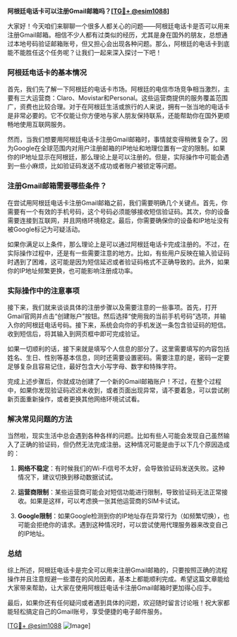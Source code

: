 **阿根廷电话卡可以注册Gmail邮箱吗？[[TG💪+ @esim1088](https://t.me/s/esim1088)]**

大家好！今天咱们来聊聊一个很多人都关心的问题——阿根廷电话卡是否可以用来注册Gmail邮箱。相信不少人都有过类似的经历，尤其是身在国外的朋友，总想通过本地号码验证邮箱账号，但又担心会出现各种问题。那么，阿根廷的电话卡到底能不能胜任这个任务呢？让我们一起来深入探讨一下吧！

### 阿根廷电话卡的基本情况

首先，我们先了解一下阿根廷的电话卡市场。阿根廷的电信市场竞争相当激烈，主要有三大运营商：Claro、Movistar和Personal。这些运营商提供的服务覆盖范围广，资费也比较合理。对于在阿根廷生活或旅行的人来说，拥有一张当地的电话卡是非常必要的。它不仅能让你方便地与家人朋友保持联系，还能帮助你在国外更顺畅地使用互联网服务。

然而，当我们想要用阿根廷电话卡注册Gmail邮箱时，事情就变得稍微复杂了。因为Google在全球范围内对用户注册邮箱的IP地址和地理位置有一定的限制。如果你的IP地址显示在阿根廷，那么理论上是可以注册的。但是，实际操作中可能会遇到一些小麻烦，比如验证码发送不成功或者账户被锁定等问题。

### 注册Gmail邮箱需要哪些条件？

在尝试用阿根廷电话卡注册Gmail邮箱之前，我们需要明确几个关键点。首先，你需要有一个有效的手机号码，这个号码必须能够接收短信验证码。其次，你的设备需要连接到互联网，并且网络环境稳定。最后，你需要确保你的设备和IP地址没有被Google标记为可疑活动。

如果你满足以上条件，那么理论上是可以通过阿根廷电话卡完成注册的。不过，在实际操作过程中，还是有一些需要注意的地方。比如，有些用户反映在输入验证码时遇到了困难，这可能是因为短信延迟或者验证码格式不正确导致的。此外，如果你的IP地址频繁更换，也可能影响注册成功率。

### 实际操作中的注意事项

接下来，我们就来谈谈具体的注册步骤以及需要注意的一些事项。首先，打开Gmail官网并点击“创建账户”按钮。然后选择“使用我的当前手机号码”选项，并输入你的阿根廷电话号码。接下来，系统会向你的手机发送一条包含验证码的短信。收到短信后，将其输入到网页框中即可完成验证。

如果一切顺利的话，接下来就是填写个人信息的部分了。这里需要填写的内容包括姓名、生日、性别等基本信息，同时还需要设置密码。需要注意的是，密码一定要足够复杂且容易记住，最好包含大小写字母、数字和特殊字符。

完成上述步骤后，你就成功创建了一个新的Gmail邮箱账户！不过，在整个过程中，如果你发现验证码迟迟未收到，或者页面出现异常，请不要着急，可以尝试刷新页面重新操作，或者更换其他网络环境试试看。

### 解决常见问题的方法

当然啦，现实生活中总会遇到各种各样的问题。比如有些人可能会发现自己虽然输入了正确的验证码，但仍然无法完成注册。这种情况可能是由于以下几个原因造成的：

1. **网络不稳定**：有时候我们的Wi-Fi信号不太好，会导致验证码发送失败。这种情况下，建议切换到移动数据试试。
   
2. **运营商限制**：某些运营商可能会对短信功能进行限制，导致验证码无法正常接收。如果是这样，可以考虑换一张其他运营商的SIM卡试试。

3. **Google限制**：如果Google检测到你的IP地址存在异常行为（如频繁切换），也可能会拒绝你的请求。遇到这种情况时，可以尝试使用代理服务器来改变自己的IP地址。

### 总结

综上所述，阿根廷电话卡是完全可以用来注册Gmail邮箱的，只要按照正确的流程操作并且注意规避一些潜在的风险因素，基本上都能顺利完成。希望这篇文章能给大家带来帮助，让大家在使用阿根廷电话卡注册Gmail邮箱时更加得心应手。

最后，如果你还有任何疑问或者遇到具体的问题，欢迎随时留言讨论哦！祝大家都能轻松搞定自己的Gmail账号，享受便捷的电子邮件服务。

[[TG💪+ @esim1088](https://t.me/s/esim1088) ![Image](https://i.postimg.cc/4NQfJmqS/Snipaste-2025-05-13-00-14-12.png)]
